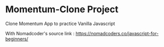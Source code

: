 # Momentum-Clone Project
Clone Momentum App to practice Vanilla Javascript

With Nomadcoder's source
link : https://nomadcoders.co/javascript-for-beginners/
